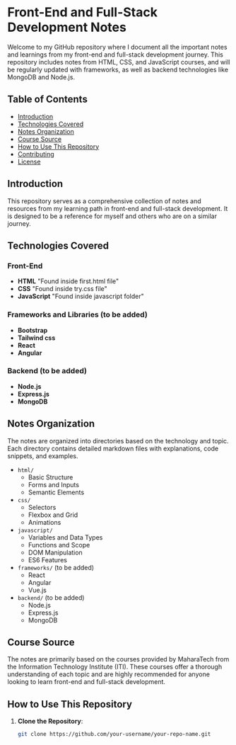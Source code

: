 # Front-End and Full-Stack Development Notes

Welcome to my GitHub repository where I document all the important notes and learnings from my front-end and full-stack development journey. This repository includes notes from HTML, CSS, and JavaScript courses, and will be regularly updated with frameworks, as well as backend technologies like MongoDB and Node.js.

## Table of Contents
- [Introduction](#introduction)
- [Technologies Covered](#technologies-covered)
- [Notes Organization](#notes-organization)
- [Course Source](#course-source)
- [How to Use This Repository](#how-to-use-this-repository)
- [Contributing](#contributing)
- [License](#license)

## Introduction
This repository serves as a comprehensive collection of notes and resources from my learning path in front-end and full-stack development. It is designed to be a reference for myself and others who are on a similar journey.

## Technologies Covered
### Front-End
- **HTML**  "Found inside first.html file"
- **CSS**   "Found inside try.css file"
- **JavaScript** "Found inside javascript folder"

### Frameworks and Libraries (to be added)
- **Bootstrap**
- **Tailwind css**
- **React**
- **Angular**

### Backend (to be added)
- **Node.js**
- **Express.js**
- **MongoDB**

## Notes Organization
The notes are organized into directories based on the technology and topic. Each directory contains detailed markdown files with explanations, code snippets, and examples.

- `html/`
  - Basic Structure
  - Forms and Inputs
  - Semantic Elements
- `css/`
  - Selectors
  - Flexbox and Grid
  - Animations
- `javascript/`
  - Variables and Data Types
  - Functions and Scope
  - DOM Manipulation
  - ES6 Features
- `frameworks/` (to be added)
  - React
  - Angular
  - Vue.js
- `backend/` (to be added)
  - Node.js
  - Express.js
  - MongoDB

## Course Source
The notes are primarily based on the courses provided by MaharaTech from the Information Technology Institute (ITI). These courses offer a thorough understanding of each topic and are highly recommended for anyone looking to learn front-end and full-stack development.

## How to Use This Repository
1. **Clone the Repository**:
   ```bash
   git clone https://github.com/your-username/your-repo-name.git
